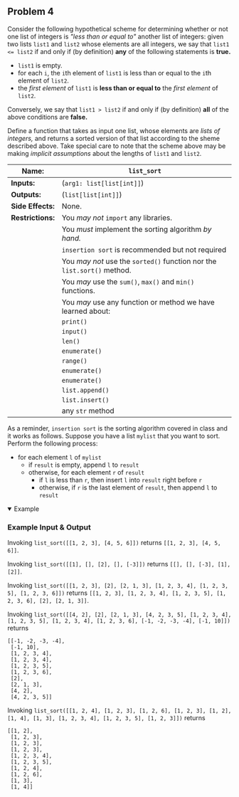 ## Problem 4

Consider the following hypothetical scheme for determining whether or not one list of integers is *"less than or equal to"* another list of integers: given two lists `list1` and `list2` whose elements are all integers, we say that `list1 <= list2` if and only if (by definition) **any** of the following statements is **true.**

- `list1` is empty.
- for each `i`, the `i`th element of `list1` is less than or equal to the `i`th element of `list2`.
- the *first element* of `list1` is **less than or equal to** the *first element* of `list2`.

Conversely, we say that `list1 > list2` if and only if (by definition) **all** of the above conditions are **false.**

Define a function that takes as input one list, whose elements are *lists of integers,* and returns a sorted version of that list according to the sheme described above.
Take special care to note that the scheme above may be making *implicit assumptions* about the lengths of `list1` and `list2`.

| **Name:**         | `list_sort`                                                             |
| ----------------- | -----------                                                             |
| **Inputs:**       | (`arg1: list[list[int]]`)                                               |
| **Outputs:**      | (`list[list[int]]`)                                                     |
| **Side Effects:** | None.                                                                   |
| **Restrictions:** | You *may not* `import` any libraries.                                   |
|                   | You *must* implement the sorting algorithm *by hand.*                   |
|                   |     `insertion sort` is recommended but not required                    |
|                   | You *may not* use the `sorted()` function nor the `list.sort()` method. |
|                   | You *may* use the `sum()`, `max()` and `min()` functions.               |
|                   | You *may* use any function or method we have learned about:             |
|                   |     `print()`                                                           |
|                   |     `input()`                                                           |
|                   |     `len()`                                                             |
|                   |     `enumerate()`                                                       |
|                   |     `range()`                                                           |
|                   |     `enumerate()`                                                       |
|                   |     `enumerate()`                                                       |
|                   |     `list.append()`                                                     |
|                   |     `list.insert()`                                                     |
|                   |     any `str` method                                                    |

As a reminder, `insertion sort` is the sorting algorithm covered in class and it works as follows.
Suppose you have a list `mylist` that you want to sort.
Perform the following process:

- for each element `l` of `mylist`
    + if `result` is empty, append `l` to `result`
    + otherwise, for each element `r` of `result`
        * if `l` is less than `r`, then insert `l` into `result` right before `r`
        * otherwise, if `r` is the last element of `result`, then append `l` to `result`

<details open><summary>Example</summary>

### Example Input & Output

Invoking `list_sort([[1, 2, 3], [4, 5, 6]])` returns `[[1, 2, 3], [4, 5, 6]]`.

Invoking `list_sort([[1], [], [2], [], [-3]])` returns `[[], [], [-3], [1], [2]]`.

Invoking `list_sort([[1, 2, 3], [2], [2, 1, 3], [1, 2, 3, 4], [1, 2, 3, 5], [1, 2, 3, 6]])` returns `[[1, 2, 3], [1, 2, 3, 4], [1, 2, 3, 5], [1, 2, 3, 6], [2], [2, 1, 3]]`.

Invoking `list_sort([[4, 2], [2], [2, 1, 3], [4, 2, 3, 5], [1, 2, 3, 4], [1, 2, 3, 5], [1, 2, 3, 4], [1, 2, 3, 6], [-1, -2, -3, -4], [-1, 10]])` returns
```
[[-1, -2, -3, -4],
 [-1, 10],
 [1, 2, 3, 4],
 [1, 2, 3, 4],
 [1, 2, 3, 5],
 [1, 2, 3, 6],
 [2],
 [2, 1, 3],
 [4, 2],
 [4, 2, 3, 5]]
```

Invoking `list_sort([[1, 2, 4],
                     [1, 2, 3],
                     [1, 2, 6],
                     [1, 2, 3],
                     [1, 2],
                     [1, 4],
                     [1, 3],
                     [1, 2, 3, 4],
                     [1, 2, 3, 5],
                     [1, 2, 3]])` returns
```
[[1, 2],
 [1, 2, 3],
 [1, 2, 3],
 [1, 2, 3],
 [1, 2, 3, 4],
 [1, 2, 3, 5],
 [1, 2, 4],
 [1, 2, 6],
 [1, 3],
 [1, 4]]
```

</details>
